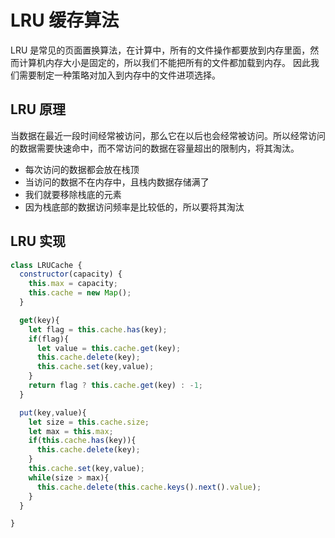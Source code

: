 # LRU 缓存算法
LRU 是常见的页面置换算法，在计算中，所有的文件操作都要放到内存里面，然而计算机内存大小是固定的，所以我们不能把所有的文件都加载到内存。
因此我们需要制定一种策略对加入到内存中的文件进项选择。

## LRU 原理
当数据在最近一段时间经常被访问，那么它在以后也会经常被访问。所以经常访问的数据需要快速命中，而不常访问的数据在容量超出的限制内，将其淘汰。
- 每次访问的数据都会放在栈顶
- 当访问的数据不在内存中，且栈内数据存储满了
- 我们就要移除栈底的元素
- 因为栈底部的数据访问频率是比较低的，所以要将其淘汰

## LRU 实现
```js
class LRUCache {
  constructor(capacity) {
    this.max = capacity;
    this.cache = new Map();
  }

  get(key){
    let flag = this.cache.has(key);
    if(flag){
      let value = this.cache.get(key);
      this.cache.delete(key);
      this.cache.set(key,value);
    }
    return flag ? this.cache.get(key) : -1;
  }

  put(key,value){
    let size = this.cache.size;
    let max = this.max;
    if(this.cache.has(key)){
      this.cache.delete(key);
    }
    this.cache.set(key,value);
    while(size > max){
      this.cache.delete(this.cache.keys().next().value);
    }
  }

}
```
